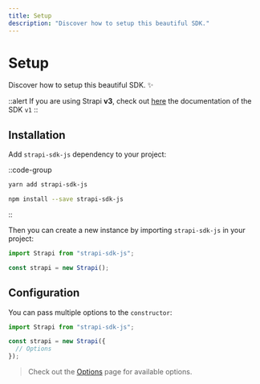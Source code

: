 ```yaml
---
title: Setup
description: "Discover how to setup this beautiful SDK."
---
```


# Setup

Discover how to setup this beautiful SDK. ✨

::alert
If you are using Strapi **v3**, check out [here](https://v1-strapi-sdk-js.netlify.app) the documentation of the SDK `v1`
::

## Installation

Add `strapi-sdk-js` dependency to your project:

::code-group
  ```bash [Yarn]
  yarn add strapi-sdk-js
  ```
  ```bash [NPM]
  npm install --save strapi-sdk-js
  ```
::

Then you can create a new instance by importing `strapi-sdk-js` in your project:

```ts
import Strapi from "strapi-sdk-js";

const strapi = new Strapi();
```

## Configuration

You can pass multiple options to the `constructor`:

```js
import Strapi from "strapi-sdk-js";

const strapi = new Strapi({
  // Options
});
```

> Check out the [Options](/api/options) page for available options.
